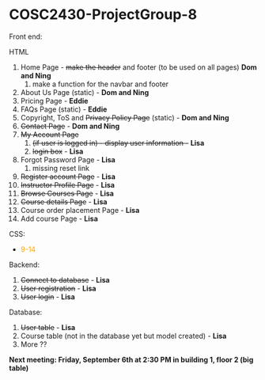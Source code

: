 # COSC2430-ProjectGroup-8

Front end:

HTML
1. Home Page - ~~make the header~~ and footer (to be used on all pages) **Dom and Ning**
   1. make a function for the navbar and footer
2. About Us Page (static) - **Dom and Ning**
3. Pricing Page - **Eddie**
4. FAQs Page (static) - **Eddie**
5. Copyright, ToS and ~~Privacy Policy Page~~ (static) - **Dom and Ning**
6. ~~Contact Page~~ - **Dom and Ning**
7. ~~My Account Page~~
   1. ~~(if user is logged in) - display user information -~~ **Lisa**
   2. ~~login box~~ - **Lisa**
8. Forgot Password Page - **Lisa**
   1. missing reset link
9.  ~~Register account Page~~ - **Lisa**
10. ~~Instructor Profile Page~~ - **Lisa**
11. ~~Browse Courses Page~~ - **Lisa**
12. ~~Course details Page~~ - **Lisa**
13. Course order placement Page  - **Lisa**
14. Add course Page - **Lisa**

CSS:
- <span style="color:orange"> 9-14

Backend:
1. ~~Connect to database~~ - **Lisa**
2. ~~User registration~~ - **Lisa**
3. ~~User login~~ - **Lisa**

Database:
1. ~~User table~~ - **Lisa**
2. Course table (not in the database yet but model created) - **Lisa**
3. More ??

**Next meeting: Friday, September 6th at 2:30 PM in building 1, floor 2 (big table)**